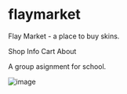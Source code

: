 # flaymarket

Flay Market - a place to buy skins.

Shop
Info
Cart
About

A group asignment for school.

![image](https://user-images.githubusercontent.com/91525357/156364768-e3597597-e46c-4f65-b94b-e3b109d52fa7.png)


